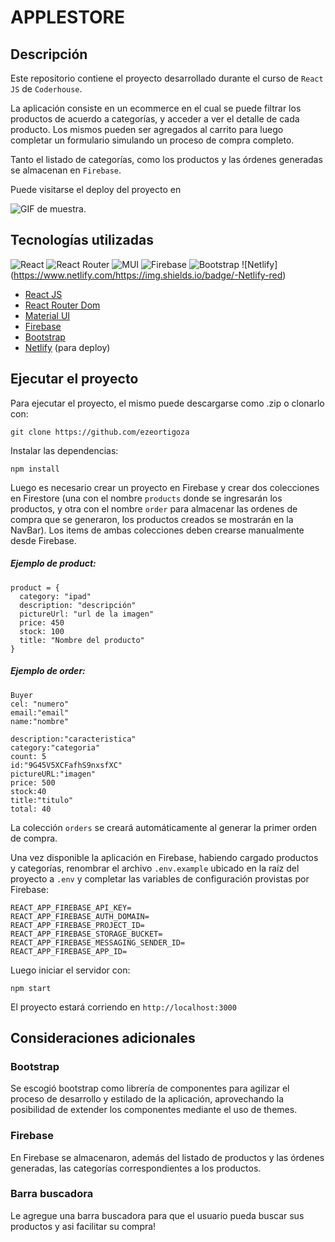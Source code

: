 # APPLESTORE

## Descripción

Este repositorio contiene el proyecto desarrollado durante el curso de `React JS` de `Coderhouse`.

La aplicación consiste en un ecommerce en el cual se puede filtrar los productos de acuerdo a categorías, y acceder a ver el detalle de cada producto. Los mismos pueden ser agregados al carrito para luego completar un formulario simulando un proceso de compra completo.

Tanto el listado de categorías, como los productos y las órdenes generadas se almacenan en `Firebase`.

Puede visitarse el deploy del proyecto en [](https://coder-vivas.vercel.app/)

![GIF de muestra.](/public/Gif "Vista del proyecto.")

## Tecnologías utilizadas

![React](https://img.shields.io/badge/react-%2320232a.svg?style=for-the-badge&logo=react&logoColor=%2361DAFB) ![React Router](https://img.shields.io/badge/React_Router-CA4245?style=for-the-badge&logo=react-router&logoColor=white) ![MUI](https://img.shields.io/badge/MUI-%230081CB.svg?style=for-the-badge&logo=mui&logoColor=white) ![Firebase](https://img.shields.io/badge/firebase-%23039BE5.svg?style=for-the-badge&logo=firebase) ![Bootstrap](https://getbootstrap.com/https://img.shields.io/badge/-Bootstrap-blue) ![Netlify] (https://www.netlify.com/https://img.shields.io/badge/-Netlify-red)

* [React JS](https://reactjs.org/)
* [React Router Dom](https://reactrouter.com/)
* [Material UI](https://mui.com/)
* [Firebase](https://firebase.google.com/)
* [Bootstrap](https://getbootstrap.com/)
* [Netlify](https://www.netlify.com/) (para deploy)

## Ejecutar el proyecto

Para ejecutar el proyecto, el mismo puede descargarse como .zip o clonarlo con:

```
git clone https://github.com/ezeortigoza
```

Instalar las dependencias:

```
npm install
```

Luego es necesario crear un proyecto en Firebase y crear dos colecciones en Firestore (una con el nombre `products` donde se ingresarán los productos, y otra con el nombre `order` para almacenar las ordenes de compra que se generaron, los productos creados  se mostrarán en la NavBar). Los items de ambas colecciones deben crearse manualmente desde Firebase.

##### Ejemplo de product:
```
product = {
  category: "ipad"
  description: "descripción"
  pictureUrl: "url de la imagen"
  price: 450
  stock: 100
  title: "Nombre del producto"
}
```
##### Ejemplo de order:
```
Buyer
cel: "numero"
email:"email"
name:"nombre"

description:"caracteristica"
category:"categoria"
count: 5
id:"9G45V5XCFafhS9nxsfXC"
pictureURL:"imagen"
price: 500
stock:40
title:"titulo"
total: 40

```
La colección `orders` se creará automáticamente al generar la primer orden de compra.

Una vez disponible la aplicación en Firebase, habiendo cargado productos y categorías, renombrar el archivo `.env.example` ubicado en la raíz del proyecto a `.env` y completar las variables de configuración provistas por Firebase:

```
REACT_APP_FIREBASE_API_KEY=
REACT_APP_FIREBASE_AUTH_DOMAIN=
REACT_APP_FIREBASE_PROJECT_ID=
REACT_APP_FIREBASE_STORAGE_BUCKET=
REACT_APP_FIREBASE_MESSAGING_SENDER_ID=
REACT_APP_FIREBASE_APP_ID=
```

Luego iniciar el servidor con:

```
npm start
```

El proyecto estará corriendo en `http://localhost:3000`

## Consideraciones adicionales

### Bootstrap
Se escogió bootstrap como librería de componentes para agilizar el proceso de desarrollo y estilado de la aplicación, aprovechando la posibilidad de extender los componentes mediante el uso de themes.
### Firebase
En Firebase se almacenaron, además del listado de productos y las órdenes generadas, las categorías correspondientes a los productos.

### Barra buscadora
Le agregue una barra buscadora para que el usuario pueda buscar sus productos y asi facilitar su compra! 